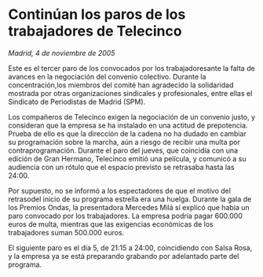 # Continúan los paros de los trabajadores de Telecinco

*Madrid, 4 de noviembre de 2005*

Este es el tercer paro de los convocados por los trabajadoresante la falta de avances en la negociación del convenio colectivo. Durante la concentración,los miembros del comité han agradecido la solidaridad mostrada por otras organizaciones sindicales y profesionales, entre ellas el Sindicato de Periodistas de Madrid (SPM).

Los compañeros de Telecinco exigen la negociación de un convenio justo, y consideran que la empresa se ha instalado en una actitud de prepotencia. Prueba de ello es que la dirección de la cadena no ha dudado en cambiar su programación sobre la marcha, aún a riesgo de recibir una multa por contraprogramación. Durante el paro del jueves, que coincidía con una edición de Gran Hermano, Telecinco emitió una película, y comunicó a su audiencia con un rótulo que el espacio previsto se retrasaba hasta las 24:00.

Por supuesto, no se informó a los espectadores de que el motivo del retrasodel inicio de su programa estrella era una huelga. Durante la gala de los Premios Ondas, la presentadora Mercedes Milá sí explicó que había un paro convocado por los trabajadores. La empresa podría pagar 600.000 euros de multa, mientras que las exigencias económicas de los trabajadores suman 500.000 euros.

El siguiente paro es el día 5, de 21:15 a 24:00, coincidiendo con Salsa Rosa, y la empresa ya se está preparando grabando por adelantado parte del programa.
